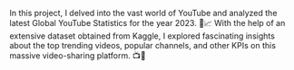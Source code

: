 In this project, I delved into the vast world of YouTube and analyzed the latest Global YouTube Statistics for the year 2023. 📅📈 With the help of an extensive dataset obtained from Kaggle, I explored fascinating insights about the top trending videos, popular channels, and other KPIs on this massive video-sharing platform. 📺🚀

